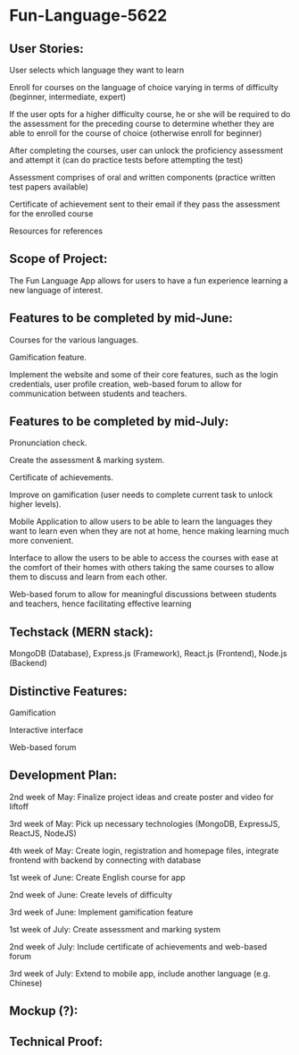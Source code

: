 # Fun-Language-5622
## User Stories:  
User selects which language they want to learn  

Enroll for courses on the language of choice varying in terms of difficulty (beginner, intermediate, expert)  

If the user opts for a higher difficulty course, he or she will be required to do the assessment for the preceding course to determine whether they are able to enroll for the course of choice (otherwise enroll for beginner)  

After completing the courses, user can unlock the proficiency assessment and attempt it (can do practice tests before attempting the test)  

Assessment comprises of oral and written components (practice written test papers available)  

Certificate of achievement sent to their email if they pass the assessment for the enrolled course  

Resources for references  

## Scope of Project:  
The Fun Language App allows for users to have a fun experience learning a new language of interest.

## Features to be completed by mid-June:
Courses for the various languages.  

Gamification feature.  

Implement the website and some of their core features, such as the login credentials, user profile creation, web-based forum to allow for communication between students and teachers.  

## Features to be completed by mid-July:
Pronunciation check.  

Create the assessment & marking system.  

Certificate of achievements.  

Improve on gamification (user needs to complete current task to unlock higher levels).  

Mobile Application to allow users to be able to learn the languages they want to learn even when they are not at home, hence making learning much more convenient.  

Interface to allow the users to be able to access the courses with ease at the comfort of their homes with others taking the same courses to allow them to discuss and learn from each other.  

Web-based forum to allow for meaningful discussions between students and teachers, hence facilitating effective learning  

## Techstack (MERN stack):
MongoDB (Database),
Express.js (Framework),
React.js (Frontend),
Node.js (Backend)


## Distinctive Features:
Gamification  

Interactive interface  

Web-based forum  

## Development Plan:
2nd week of May: Finalize project ideas and create poster and video for liftoff  

3rd week of May: Pick up necessary technologies (MongoDB, ExpressJS, ReactJS, NodeJS)  

4th week of May: Create login, registration and homepage files, integrate frontend with backend by connecting with database  

1st week of June: Create English course for app  

2nd week of June: Create levels of difficulty  

3rd week of June: Implement gamification feature  

1st week of July: Create assessment and marking system  

2nd week of July: Include certificate of achievements and web-based forum  

3rd week of July: Extend to mobile app, include another language (e.g. Chinese)  

## Mockup (?):  

## Technical Proof:

